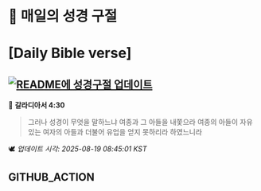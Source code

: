 # 🙏 매일의 성경 구절
# [Daily Bible verse]
## [![README에 성경구절 업데이트](https://github.com/DONGSUKA/first_test/actions/workflows/update-readme-bible.yml/badge.svg)](https://github.com/DONGSUKA/first_test/actions/workflows/update-readme-bible.yml)
<!-- START_BIBLE_VERSE -->
📖 **갈라디아서 4:30**
> 그러나 성경이 무엇을 말하느냐 여종과 그 아들을 내쫓으라 여종의 아들이 자유 있는 여자의 아들과 더불어 유업을 얻지 못하리라 하였느니라

🕊️ _업데이트 시각: 2025-08-19 08:45:01 KST_
  <!-- END_BIBLE_VERSE -->
## GITHUB_ACTION
